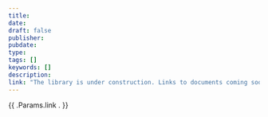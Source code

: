 ```yaml
---
title:
date:
draft: false
publisher:
pubdate:
type:
tags: []
keywords: []
description:
link: "The library is under construction. Links to documents coming soon."
---
```

{{ .Params.link . }}
